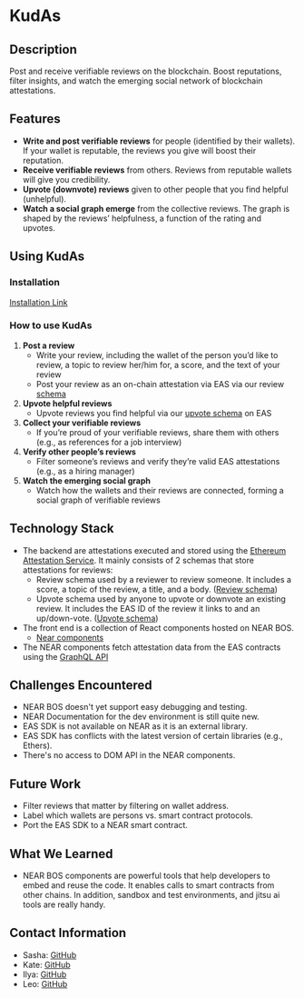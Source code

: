 # KudAs

## Description
Post and receive verifiable reviews on the blockchain. Boost reputations, filter insights, and watch the emerging social network of blockchain attestations.

## Features
- **Write and post verifiable reviews** for people (identified by their wallets). If your wallet is reputable, the reviews you give will boost their reputation.
- **Receive verifiable reviews** from others. Reviews from reputable wallets will give you credibility.
- **Upvote (downvote) reviews** given to other people that you find helpful (unhelpful).
- **Watch a social graph emerge** from the collective reviews. The graph is shaped by the reviews’ helpfulness, a function of the rating and upvotes.

## Using KudAs
### Installation
[Installation Link](https://test.near.org/silent_ssh.testnet/widget/ethdam2024_wrapper)
### How to use KudAs
1. **Post a review**
   - Write your review, including the wallet of the person you’d like to review, a topic to review her/him for, a score, and the text of your review
   - Post your review as an on-chain attestation via EAS via our review [schema](https://sepolia.easscan.org/schema/view/0x6fe41fc5a5c39368d2aa147368558ffa101c023136e60a84ef05281823ea1d4d)
2. **Upvote helpful reviews**
   - Upvote reviews you find helpful via our [upvote schema](https://sepolia.easscan.org/attestation/view/0xc33ab62c0391f3f8b6f7ba6cfa6649ca5b0ceac2d42fcacb61a4f912f072b8ac) on EAS
3. **Collect your verifiable reviews**
   - If you’re proud of your verifiable reviews, share them with others (e.g., as references for a job interview)
4. **Verify other people’s reviews**
   - Filter someone’s reviews and verify they’re valid EAS attestations (e.g., as a hiring manager)
5. **Watch the emerging social graph**
   - Watch how the wallets and their reviews are connected, forming a social graph of verifiable reviews

## Technology Stack
- The backend are attestations executed and stored using the [Ethereum Attestation Service](https://attest.org/). It mainly consists of 2 schemas that store attestations for reviews:
  - Review schema used by a reviewer to review someone. It includes a score, a topic of the review, a title, and a body. ([Review schema](https://sepolia.easscan.org/schema/view/0x6fe41fc5a5c39368d2aa147368558ffa101c023136e60a84ef05281823ea1d4d))
  - Upvote schema used by anyone to upvote or downvote an existing review. It includes the EAS ID of the review it links to and an up/down-vote. ([Upvote schema](https://sepolia.easscan.org/attestation/view/0xc33ab62c0391f3f8b6f7ba6cfa6649ca5b0ceac2d42fcacb61a4f912f072b8ac))
- The front end is a collection of React components hosted on NEAR BOS.
  - [Near components](https://docs.near.org/build/near-components/what-is)
- The NEAR components fetch attestation data from the EAS contracts using the [GraphQL API](https://docs.attest.org/docs/developer-tools/api) 

## Challenges Encountered
- NEAR BOS doesn't yet support easy debugging and testing.
- NEAR Documentation for the dev environment is still quite new.
- EAS SDK is not available on NEAR as it is an external library.
- EAS SDK has conflicts with the latest version of certain libraries (e.g., Ethers).
- There's no access to DOM API in the NEAR components.

## Future Work
- Filter reviews that matter by filtering on wallet address.
- Label which wallets are persons vs. smart contract protocols.
- Port the EAS SDK to a NEAR smart contract.

## What We Learned
- NEAR BOS components are powerful tools that help developers to embed and reuse the code. It enables calls to smart contracts from other chains. In addition, sandbox and test environments, and jitsu ai tools are really handy. 

## Contact Information
- Sasha: [GitHub](https://github.com/muchiNoChi) 
- Kate: [GitHub](https://github.com/Tobichimaru) 
- Ilya: [GitHub](https://github.com/IlyaMatsuev) 
- Leo: [GitHub](https://github.com/leo-sizaret) 

